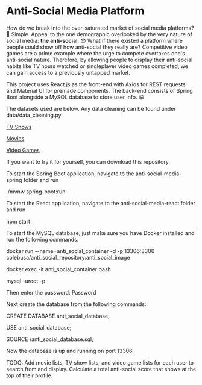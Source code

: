 # Anti-Social Media Platform

How do we break into the over-saturated market of social media platforms? :thinking: Simple. Appeal to the one demographic overlooked by the very nature of social media: **the anti-social**. :sunglasses: What if there existed a platform where people could show off how anti-social they really are? Competitive video games are a prime example where the urge to compete overtakes one's anti-social nature. Therefore, by allowing people to display their anti-social habits like TV hours watched or singleplayer video games completed, we can gain access to a previously untapped market.

This project uses React.js as the front-end with Axios for REST requests and Material UI for premade components. The back-end consists of Spring Boot alongside a MySQL database to store user info. :grinning:


The datasets used are below. Any data cleaning can be found under data/data_cleaning.py.

[TV Shows](https://www.kaggle.com/datasets/jackjaehwankim/top-100-tv-shows)

[Movies](https://gist.github.com/stungeye/a3af50385215b758637e73eaacac93a3)

[Video Games](https://corgis-edu.github.io/corgis/csv/video_games/)


If you want to try it for yourself, you can download this repository.

To start the Spring Boot application, navigate to the anti-social-media-spring folder and run

./mvnw spring-boot:run


To start the React application, navigate to the anti-social-media-react folder and run

npm start


To start the MySQL database, just make sure you have Docker installed and run the following commands:

docker run --name=anti_social_container -d -p 13306:3306 colebusa/anti_social_repository:anti_social_image

docker exec -it anti_social_container bash

mysql -uroot -p

Then enter the password: Password

Next create the database from the following commands:

CREATE DATABASE anti_social_database;

USE anti_social_database;

SOURCE /anti_social_database.sql;

Now the database is up and running on port 13306.


TODO: Add movie lists, TV show lists, and video game lists for each user to search from and display. Calculate a total anti-social score that shows at the top of their profile. 